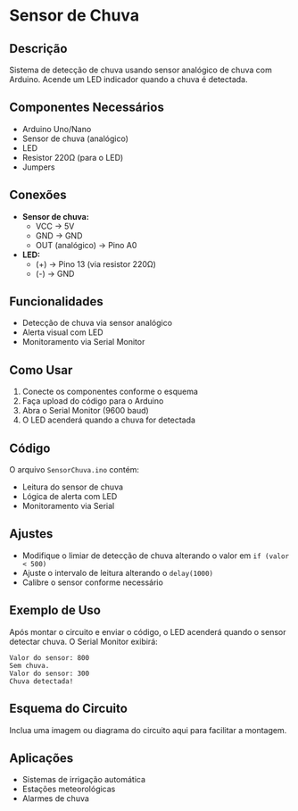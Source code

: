 # Sensor de Chuva

## Descrição
Sistema de detecção de chuva usando sensor analógico de chuva com Arduino. Acende um LED indicador quando a chuva é detectada.

## Componentes Necessários
- Arduino Uno/Nano
- Sensor de chuva (analógico)
- LED
- Resistor 220Ω (para o LED)
- Jumpers

## Conexões
- **Sensor de chuva:**
  - VCC → 5V
  - GND → GND
  - OUT (analógico) → Pino A0
- **LED:**
  - (+) → Pino 13 (via resistor 220Ω)
  - (-) → GND

## Funcionalidades
- Detecção de chuva via sensor analógico
- Alerta visual com LED
- Monitoramento via Serial Monitor

## Como Usar
1. Conecte os componentes conforme o esquema
2. Faça upload do código para o Arduino
3. Abra o Serial Monitor (9600 baud)
4. O LED acenderá quando a chuva for detectada

## Código
O arquivo `SensorChuva.ino` contém:
- Leitura do sensor de chuva
- Lógica de alerta com LED
- Monitoramento via Serial

## Ajustes
- Modifique o limiar de detecção de chuva alterando o valor em `if (valor < 500)`
- Ajuste o intervalo de leitura alterando o `delay(1000)`
- Calibre o sensor conforme necessário

## Exemplo de Uso
Após montar o circuito e enviar o código, o LED acenderá quando o sensor detectar chuva. O Serial Monitor exibirá:

```
Valor do sensor: 800
Sem chuva.
Valor do sensor: 300
Chuva detectada!
```

## Esquema do Circuito
Inclua uma imagem ou diagrama do circuito aqui para facilitar a montagem.

## Aplicações
- Sistemas de irrigação automática
- Estações meteorológicas
- Alarmes de chuva
